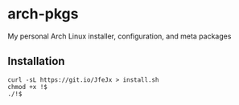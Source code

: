 # arch-pkgs
My personal Arch Linux installer, configuration, and meta packages

## Installation
```
curl -sL https://git.io/JfeJx > install.sh
chmod +x !$
./!$
```
